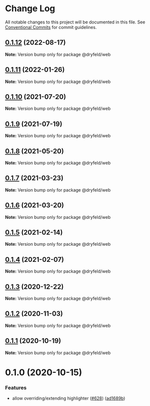 # Change Log

All notable changes to this project will be documented in this file.
See [Conventional Commits](https://conventionalcommits.org) for commit guidelines.

## [0.1.12](https://github.com/frctl/fractal/compare/@dryfeld/web@0.1.11...@dryfeld/web@0.1.12) (2022-08-17)

**Note:** Version bump only for package @dryfeld/web





## [0.1.11](https://github.com/frctl/fractal/compare/@dryfeld/web@0.1.10...@dryfeld/web@0.1.11) (2022-01-26)

**Note:** Version bump only for package @dryfeld/web





## [0.1.10](https://github.com/frctl/fractal/compare/@dryfeld/web@0.1.9...@dryfeld/web@0.1.10) (2021-07-20)

**Note:** Version bump only for package @dryfeld/web





## [0.1.9](https://github.com/frctl/fractal/compare/@dryfeld/web@0.1.8...@dryfeld/web@0.1.9) (2021-07-19)

**Note:** Version bump only for package @dryfeld/web





## [0.1.8](https://github.com/frctl/fractal/compare/@dryfeld/web@0.1.7...@dryfeld/web@0.1.8) (2021-05-20)

**Note:** Version bump only for package @dryfeld/web





## [0.1.7](https://github.com/frctl/fractal/compare/@dryfeld/web@0.1.6...@dryfeld/web@0.1.7) (2021-03-23)

**Note:** Version bump only for package @dryfeld/web





## [0.1.6](https://github.com/frctl/fractal/compare/@dryfeld/web@0.1.5...@dryfeld/web@0.1.6) (2021-03-20)

**Note:** Version bump only for package @dryfeld/web





## [0.1.5](https://github.com/frctl/fractal/compare/@dryfeld/web@0.1.4...@dryfeld/web@0.1.5) (2021-02-14)

**Note:** Version bump only for package @dryfeld/web





## [0.1.4](https://github.com/frctl/fractal/compare/@dryfeld/web@0.1.3...@dryfeld/web@0.1.4) (2021-02-07)

**Note:** Version bump only for package @dryfeld/web





## [0.1.3](https://github.com/frctl/fractal/compare/@dryfeld/web@0.1.2...@dryfeld/web@0.1.3) (2020-12-22)

**Note:** Version bump only for package @dryfeld/web





## [0.1.2](https://github.com/frctl/fractal/compare/@dryfeld/web@0.1.1...@dryfeld/web@0.1.2) (2020-11-03)

**Note:** Version bump only for package @dryfeld/web





## [0.1.1](https://github.com/frctl/fractal/compare/@dryfeld/web@0.1.0...@dryfeld/web@0.1.1) (2020-10-19)

**Note:** Version bump only for package @dryfeld/web





# 0.1.0 (2020-10-15)


### Features

* allow overriding/extending highlighter ([#628](https://github.com/frctl/fractal/issues/628)) ([ad1689b](https://github.com/frctl/fractal/commit/ad1689bb82f8ba87911a66f8117482d8c247055d))
